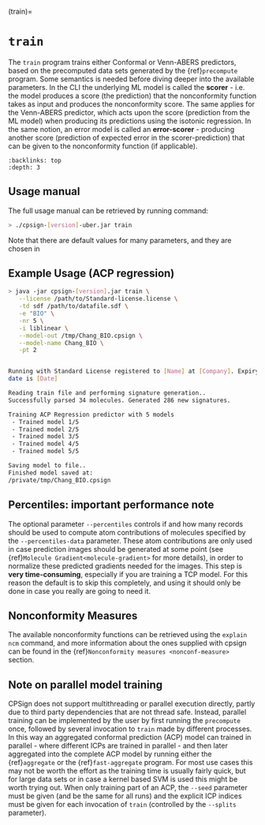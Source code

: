 

(train)=

# `train`

The `train` program trains either Conformal or Venn-ABERS predictors, based on the precomputed data sets generated by the {ref}`precompute` program. Some semantics is needed before diving deeper into the available parameters. In the CLI the underlying ML model is called the **scorer** - i.e. the model produces a score (the prediction) that the nonconformity function takes as input and produces the nonconformity score. The same applies for the Venn-ABERS predictor, which acts upon the score (prediction from the ML model) when producing its predictions using the isotonic regression. In the same notion, an error model is called an **error-scorer** - producing another score (prediction of expected error in the scorer-prediction) that can be given to the nonconformity function (if applicable). 

```{contents} Table of Contents
:backlinks: top
:depth: 3
```

## Usage manual

The full usage manual can be retrieved by running command:

```bash
> ./cpsign-[version]-uber.jar train
```

Note that there are default values for many parameters, and they are chosen in 

## Example Usage (ACP regression)

```bash
> java -jar cpsign-[version].jar train \
   --license /path/to/Standard-license.license \
   -td sdf /path/to/datafile.sdf \
   -e "BIO" \
   -nr 5 \
   -i liblinear \
   --model-out /tmp/Chang_BIO.cpsign \
   --model-name Chang_BIO \
   -pt 2


Running with Standard License registered to [Name] at [Company]. Expiry
date is [Date]

Reading train file and performing signature generation..
Successfully parsed 34 molecules. Generated 286 new signatures.

Training ACP Regression predictor with 5 models
 - Trained model 1/5
 - Trained model 2/5
 - Trained model 3/5
 - Trained model 4/5
 - Trained model 5/5

Saving model to file..
Finished model saved at:
/private/tmp/Chang_BIO.cpsign
```


## Percentiles: important performance note

The optional parameter `--percentiles` controls if and how many records should be used to compute atom contributions of molecules specified by the `--percentiles-data` parameter. These atom contributions are only used in case prediction images should be generated at some point (see {ref}`Molecule Gradient<molecule-gradient>` for more details), in order to normalize these predicted gradients needed for the images. This step is **very time-consuming**, especially if you are training a TCP model. For this reason the default is to skip this completely, and using it should only be done in case you really are going to need it.


## Nonconformity Measures

The available nonconformity functions can be retrieved using the `explain ncm` command, and more information about the ones supplied with cpsign can be found in the {ref}`Nonconformity measures <nonconf-measure>` section.


## Note on parallel model training 

CPSign does not support multithreading or parallel execution directly, partly due to third party dependencies that are not thread safe. Instead, parallel training can be implemented by the user by first running the `precompute` once, followed by several invocation to `train` made by different processes. In this way an aggregated conformal prediction (ACP) model can trained in parallel - where different ICPs are trained in parallel - and then later aggregated into the complete ACP model by running either the {ref}`aggregate` or the {ref}`fast-aggregate` program. For most use cases this may not be worth the effort as the training time is usually fairly quick, but for large data sets or in case a kernel based SVM is used this might be worth trying out. When only training part of an ACP, the `--seed` parameter must be given (and be the same for all runs) and the explicit ICP indices must be given for each invocation of `train` (controlled by the `--splits` parameter).